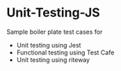 # Unit-Testing-JS

Sample boiler plate test cases for

- Unit testing using Jest
- Functional testing using Test Cafe
- Unit testing using riteway
